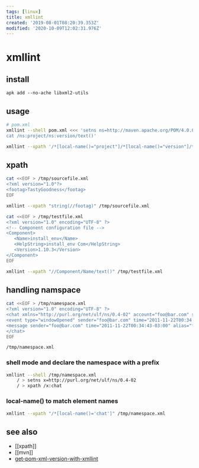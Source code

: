 ```yaml
---
tags: [linux]
title: xmllint
created: '2019-08-01T08:20:39.353Z'
modified: '2020-10-09T12:02:31.976Z'
---
```


# xmllint

## install

`apk add --no-ache libxml2-utils`

## usage

```sh
# pom.xml
xmllint --shell pom.xml <<< 'setns ns=http://maven.apache.org/POM/4.0.0
cat /ns:project/ns:version/text()'
```

```sh
xmllint --xpath '/*[local-name()="project"]/*[local-name()="version"]/text()' pom.xml   # get version
```

## xpath

```sh
cat <<EOF > /tmp/sourcefile.xml
<?xml version="1.0"?>
<footag>TastyGoodness</footag>
EOF

xmllint --xpath "string(//footag)" /tmp/sourcefile.xml
```

```sh
cat <<EOF > /tmp/testfile.xml
<?xml version="1.0" encoding="UTF-8" ?>
<!-- Component configuration file -->
<Component>
   <Name>install_env</Name>
   <HelpString>install_env Com</HelpString>
   <Version>1.10.3</Version>
</Component>
EOF

xmllint --xpath "//Component/Name/text()" /tmp/testfile.xml
```

## handling namspace

```sh
cat <<EOF > /tmp/namespace.xml
<?xml version="1.0" encoding="UTF-8" ?>
<chat xmlns="http://purl.org/net/ulf/ns/0.4-02" account="foo@bar.com" service="MSN">
<event type="windowOpened" sender="foo@bar.com" time="2011-11-22T00:34:43-03:00"></event>
<message sender="foo@bar.com" time="2011-11-22T00:34:43-03:00" alias="foo"><div><span style="color: #000000; font-family: Helvetica; font-size: 12pt;">hi</span></div></message>
</chat>
EOF

/tmp/namespace.xml

```

### shell mode and declare the namespace with a prefix

```sh
xmllint --shell /tmp/namespace.xml
    / > setns x=http://purl.org/net/ulf/ns/0.4-02
    / > xpath /x:chat
```

### local-name() to match element names

```sh
xmllint --xpath "/*[local-name()='chat']" /tmp/namespace.xml
```

## see also

- [[xpath]]
- [[mvn]]
- [get-pom-xml-version-with-xmllint](https://stackoverflow.com/a/41115011/2087704)
